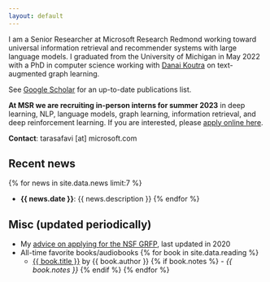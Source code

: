 ```yaml
---
layout: default
---
```


I am a Senior Researcher at Microsoft Research Redmond working toward universal information retrieval and recommender systems with large language models. I graduated from the University of Michigan in May 2022 with a PhD in computer science working with <a href="http://danaikoutra.com" target="_blank">Danai Koutra</a> on text-augmented graph learning. 

See <a href="https://scholar.google.com/citations?hl=en&user=bIWFjekAAAAJ&view_op=list_works&sortby=pubdate" target="_blank">Google Scholar</a> for an up-to-date publications list.

__At MSR we are recruiting in-person interns for summer 2023__ in deep learning, NLP, language models, graph learning, information retrieval, and deep reinforcement learning. If you are interested, please <a href="https://careers.microsoft.com/us/en/job/1488690/Research-Intern-Productivity-and-Intelligence" target="_blank">apply online here</a>. 

__Contact__: tarasafavi \[at\] microsoft.com

## Recent news

{% for news in site.data.news limit:7 %}
- __{{ news.date }}__: {{ news.description }} {% endfor %}

## Misc (updated periodically)

  - My <a href="/nsf-grfp.html">advice on applying for the NSF GRFP</a>, last updated in 2020
  - All-time favorite books/audiobooks {% for book in site.data.reading %}
    - <a href="{{ book.link }}" target="_blank">{{ book.title }}</a> by {{ book.author }}  {% if book.notes %} - <em>{{ book.notes }}</em> {% endif %} {% endfor %}
